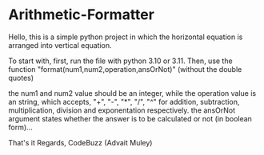 # Arithmetic-Formatter
Hello, this is a simple python project in which the horizontal equation is arranged into vertical equation.

To start with, first, run the file with python 3.10 or 3.11.
Then, use the function "format(num1,num2,operation,ansOrNot)" (without the double quotes)

the num1 and num2 value should be an integer, while the operation value is an string, which accepts, "+", "-", "*", "/", "^" for addition, subtraction, multiplication, division and exponentation respectively.
the ansOrNot argument states whether the answer is to be calculated or not (in boolean form)...

That's it
Regards,
CodeBuzz (Advait Muley)
